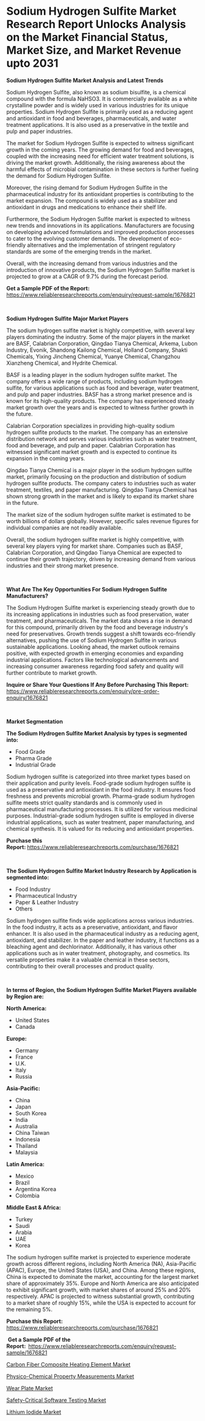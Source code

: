 <p><h1>Sodium Hydrogen Sulfite Market Research Report Unlocks Analysis on the Market Financial Status, Market Size, and Market Revenue upto 2031</h1></p><p><strong>Sodium Hydrogen Sulfite Market Analysis and Latest Trends</strong></p>
<p><p>Sodium Hydrogen Sulfite, also known as sodium bisulfite, is a chemical compound with the formula NaHSO3. It is commercially available as a white crystalline powder and is widely used in various industries for its unique properties. Sodium Hydrogen Sulfite is primarily used as a reducing agent and antioxidant in food and beverages, pharmaceuticals, and water treatment applications. It is also used as a preservative in the textile and pulp and paper industries.</p><p>The market for Sodium Hydrogen Sulfite is expected to witness significant growth in the coming years. The growing demand for food and beverages, coupled with the increasing need for efficient water treatment solutions, is driving the market growth. Additionally, the rising awareness about the harmful effects of microbial contamination in these sectors is further fueling the demand for Sodium Hydrogen Sulfite.</p><p>Moreover, the rising demand for Sodium Hydrogen Sulfite in the pharmaceutical industry for its antioxidant properties is contributing to the market expansion. The compound is widely used as a stabilizer and antioxidant in drugs and medications to enhance their shelf life.</p><p>Furthermore, the Sodium Hydrogen Sulfite market is expected to witness new trends and innovations in its applications. Manufacturers are focusing on developing advanced formulations and improved production processes to cater to the evolving customer demands. The development of eco-friendly alternatives and the implementation of stringent regulatory standards are some of the emerging trends in the market.</p><p>Overall, with the increasing demand from various industries and the introduction of innovative products, the Sodium Hydrogen Sulfite market is projected to grow at a CAGR of 9.7% during the forecast period.</p></p>
<p><strong>Get a Sample PDF of the Report:&nbsp;</strong> <a href="https://www.reliableresearchreports.com/enquiry/request-sample/1676821">https://www.reliableresearchreports.com/enquiry/request-sample/1676821</a></p>
<p>&nbsp;</p>
<p><strong>Sodium Hydrogen Sulfite Major Market Players</strong></p>
<p><p>The sodium hydrogen sulfite market is highly competitive, with several key players dominating the industry. Some of the major players in the market are BASF, Calabrian Corporation, Qingdao Tianya Chemical, Arkema, Lubon Industry, Evonik, Shandong Kailong Chemical, Holland Company, Shakti Chemicals, Yixing Jincheng Chemical, Yuanye Chemical, Changzhou Xianzheng Chemical, and Hydrite Chemical.</p><p>BASF is a leading player in the sodium hydrogen sulfite market. The company offers a wide range of products, including sodium hydrogen sulfite, for various applications such as food and beverage, water treatment, and pulp and paper industries. BASF has a strong market presence and is known for its high-quality products. The company has experienced steady market growth over the years and is expected to witness further growth in the future.</p><p>Calabrian Corporation specializes in providing high-quality sodium hydrogen sulfite products to the market. The company has an extensive distribution network and serves various industries such as water treatment, food and beverage, and pulp and paper. Calabrian Corporation has witnessed significant market growth and is expected to continue its expansion in the coming years.</p><p>Qingdao Tianya Chemical is a major player in the sodium hydrogen sulfite market, primarily focusing on the production and distribution of sodium hydrogen sulfite products. The company caters to industries such as water treatment, textiles, and paper manufacturing. Qingdao Tianya Chemical has shown strong growth in the market and is likely to expand its market share in the future.</p><p>The market size of the sodium hydrogen sulfite market is estimated to be worth billions of dollars globally. However, specific sales revenue figures for individual companies are not readily available.</p><p>Overall, the sodium hydrogen sulfite market is highly competitive, with several key players vying for market share. Companies such as BASF, Calabrian Corporation, and Qingdao Tianya Chemical are expected to continue their growth trajectory, driven by increasing demand from various industries and their strong market presence.</p></p>
<p>&nbsp;</p>
<p><strong>What Are The Key Opportunities For Sodium Hydrogen Sulfite Manufacturers?</strong></p>
<p><p>The Sodium Hydrogen Sulfite market is experiencing steady growth due to its increasing applications in industries such as food preservation, water treatment, and pharmaceuticals. The market data shows a rise in demand for this compound, primarily driven by the food and beverage industry's need for preservatives. Growth trends suggest a shift towards eco-friendly alternatives, pushing the use of Sodium Hydrogen Sulfite in various sustainable applications. Looking ahead, the market outlook remains positive, with expected growth in emerging economies and expanding industrial applications. Factors like technological advancements and increasing consumer awareness regarding food safety and quality will further contribute to market growth.</p></p>
<p><strong>Inquire or Share Your Questions If Any Before Purchasing This Report:</strong> <a href="https://www.reliableresearchreports.com/enquiry/pre-order-enquiry/1676821">https://www.reliableresearchreports.com/enquiry/pre-order-enquiry/1676821</a></p>
<p>&nbsp;</p>
<p><strong>Market Segmentation</strong></p>
<p><strong>The Sodium Hydrogen Sulfite Market Analysis by types is segmented into:</strong></p>
<p><ul><li>Food Grade</li><li>Pharma Grade</li><li>Industrial Grade</li></ul></p>
<p><p>Sodium hydrogen sulfite is categorized into three market types based on their application and purity levels. Food-grade sodium hydrogen sulfite is used as a preservative and antioxidant in the food industry. It ensures food freshness and prevents microbial growth. Pharma-grade sodium hydrogen sulfite meets strict quality standards and is commonly used in pharmaceutical manufacturing processes. It is utilized for various medicinal purposes. Industrial-grade sodium hydrogen sulfite is employed in diverse industrial applications, such as water treatment, paper manufacturing, and chemical synthesis. It is valued for its reducing and antioxidant properties.</p></p>
<p><strong>Purchase this Report:&nbsp;</strong><a href="https://www.reliableresearchreports.com/purchase/1676821">https://www.reliableresearchreports.com/purchase/1676821</a></p>
<p>&nbsp;</p>
<p><strong>The Sodium Hydrogen Sulfite Market Industry Research by Application is segmented into:</strong></p>
<p><ul><li>Food Industry</li><li>Pharmaceutical Industry</li><li>Paper & Leather Industry</li><li>Others</li></ul></p>
<p><p>Sodium hydrogen sulfite finds wide applications across various industries. In the food industry, it acts as a preservative, antioxidant, and flavor enhancer. It is also used in the pharmaceutical industry as a reducing agent, antioxidant, and stabilizer. In the paper and leather industry, it functions as a bleaching agent and dechlorinator. Additionally, it has various other applications such as in water treatment, photography, and cosmetics. Its versatile properties make it a valuable chemical in these sectors, contributing to their overall processes and product quality.</p></p>
<p>&nbsp;</p>
<p><strong>In terms of Region, the Sodium Hydrogen Sulfite Market Players available by Region are:</strong></p>
<p>
    <p> <strong> North America: </strong>
        <ul>
            <li>United States</li>
            <li>Canada</li>
        </ul>
        </p> 
    <p> <strong> Europe: </strong>
        <ul>
            <li>Germany</li>
            <li>France</li>
            <li>U.K.</li>
            <li>Italy</li>
            <li>Russia</li>
        </ul>
        </p> 
    <p> <strong> Asia-Pacific: </strong>
        <ul>
            <li>China</li>
            <li>Japan</li>
            <li>South Korea</li>
            <li>India</li>
            <li>Australia</li>
            <li>China Taiwan</li>
            <li>Indonesia</li>
            <li>Thailand</li>
            <li>Malaysia</li>
        </ul>
        </p> 
    <p> <strong> Latin America: </strong>
        <ul>
            <li>Mexico</li>
            <li>Brazil</li>
            <li>Argentina Korea</li>
            <li>Colombia</li>
        </ul>
        </p> 
    <p> <strong> Middle East & Africa: </strong>
        <ul>
            <li>Turkey</li>
            <li>Saudi</li>
            <li>Arabia</li>
            <li>UAE</li>
            <li>Korea</li>
        </ul>
    </p>
    </p>
<p><p>The sodium hydrogen sulfite market is projected to experience moderate growth across different regions, including North America (NA), Asia-Pacific (APAC), Europe, the United States (USA), and China. Among these regions, China is expected to dominate the market, accounting for the largest market share of approximately 35%. Europe and North America are also anticipated to exhibit significant growth, with market shares of around 25% and 20% respectively. APAC is projected to witness substantial growth, contributing to a market share of roughly 15%, while the USA is expected to account for the remaining 5%.</p></p>
<p><strong>Purchase this Report: </strong><a href="https://www.reliableresearchreports.com/purchase/1676821">https://www.reliableresearchreports.com/purchase/1676821</a></p>
<p>&nbsp;<strong>Get a Sample PDF of the Report:&nbsp;&nbsp;</strong><a href="https://www.reliableresearchreports.com/enquiry/request-sample/1676821">https://www.reliableresearchreports.com/enquiry/request-sample/1676821</a></p>
<p><strong></strong></p>
<p><p><a href="https://medium.com/@megancarr666/decoding-carbon-fiber-composite-heating-element-market-metrics-market-share-trends-and-growth-bd6e00d2c147">Carbon Fiber Composite Heating Element Market</a></p><p><a href="https://github.com/markusgodoy/Market-Research-Report-List-1/blob/main/physico-chemical-property-measurements-market.md">Physico-Chemical Property Measurements Market</a></p><p><a href="https://medium.com/@megancarr666/wear-plate-market-research-report-its-history-and-forecast-2024-to-2031-bbcb93457024">Wear Plate Market</a></p><p><a href="https://github.com/julyju69/Market-Research-Report-List-1/blob/main/safety-critical-software-testing-market.md">Safety-Critical Software Testing Market</a></p><p><a href="https://medium.com/@megancarr666/lithium-iodide-market-research-report-its-history-and-forecast-2024-to-2031-8b10addd5e27">Lithium Iodide Market</a></p></p>